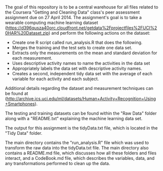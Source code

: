 The goal of this repository is to be a central warehouse for all files related to the Coursera "Getting and Cleaning Data" class's peer assessment assignment due on 27 April 2014.  The assignment's goal is to take a wearable computing machine learning dataset (https://d396qusza40orc.cloudfront.net/getdata%2Fprojectfiles%2FUCI%20HAR%20Dataset.zip) and perform the following actions on the dataset:

*  Create one R script called run_analysis.R that does the following. 
*  Merges the training and the test sets to create one data set.
*  Extracts only the measurements on the mean and standard deviation for each measurement. 
*  Uses descriptive activity names to name the activities in the data set
*  Appropriately labels the data set with descriptive activity names. 
*  Creates a second, independent tidy data set with the average of each variable for each activity and each subject. 

Additional details regarding the dataset and measurement techniques can be found at (http://archive.ics.uci.edu/ml/datasets/Human+Activity+Recognition+Using+Smartphones).

The testing and training datasets can be found within the "Raw Data" folder along with a "README.txt" explaining the machine learning data set.

The output for this assignment is the tidyData.txt file, which is located in the "Tidy Data" folder.

The main directory contains the "run_analysis.R" file which was used to transform the raw data into the tidyData.txt file.  The main directory also contains a README.md file, which discusses how all these folders and files interact, and a CodeBook.md file, which describes the variables, data, and any transformations performed to clean up the data.